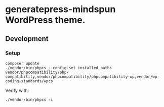 # generatepress-mindspun WordPress theme.

## Development

### Setup

```shell
composer update
./vendor/bin/phpcs --config-set installed_paths vendor/phpcompatibility/php-compatibility,vendor/phpcompatibility/phpcompatibility-wp,vendor/wp-coding-standards/wpcs
```

Verify with:
```shell
./vendor/bin/phpcs -i
```

